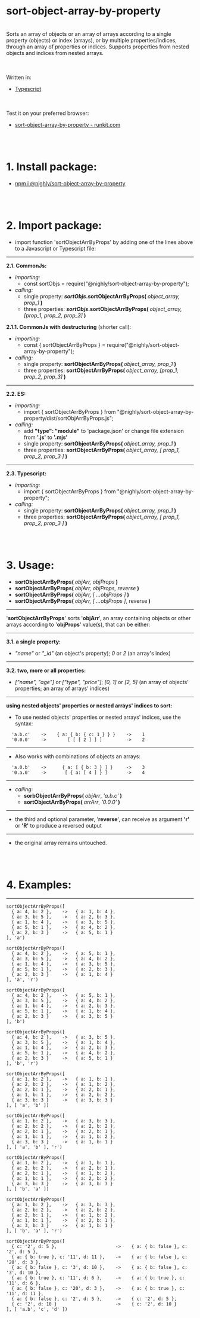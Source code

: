 # sort-object-array-by-property 
<br>
Sorts an array of objects or an array of arrays according to a single property (objects) or index (arrays), or by multiple properties/indices, through an array of properties or indices. Supports properties from nested objects and indices from nested arrays.

<br><br>
Written in:
* <a href="https://www.typescriptlang.org/" target="_blank">Typescript</a>

<br><br>
Test it on your preferred browser:
* <a href="https://runkit.com/tomasfn87/sort-object-array-by-property" target="_blank">sort-object-array-by-property - runkit.com</a>

<br><br>
# 1. Install package:
  * <a href="http://www.npmjs.com/package/@nighly/sort-object-array-by-property" target="_blank">npm i @nighly/sort-object-array-by-property</a>

<br><br>
# 2. Import package: 
  * import function 'sortObjectArrByProps' by adding one of the lines above to a Javascript or Typescript file:

---
  <strong>2.1. CommonJs:</strong>
  * <i>importing:</i>
    * const sortObjs = require("@nighly/sort-object-array-by-property");
  * <i>calling:</i>
    * single property: <strong><i>sortObjs</i>.sortObjectArrByProps( </strong><i>object_array, prop_1</i><strong> )</strong>
    * three properties: <strong><i>sortObjs</i>.sortObjectArrByProps( </strong><i>object_array, [prop_1, prop_2, prop_3]</i><strong> )</strong>

  <strong>2.1.1. CommonJs with destructuring</strong> (shorter call):
  * <i>importing:</i>
    * const { sortObjectArrByProps } = require("@nighly/sort-object-array-by-property");
  * <i>calling:</i>
    * single property: <strong>sortObjectArrByProps( </strong><i>object_array, prop_1</i><strong> )</strong>
    * three properties: <strong>sortObjectArrByProps( </strong><i>object_array, [prop_1, prop_2, prop_3]</i><strong> )</strong>

---  
  <strong>2.2. ES:</strong>
  * <i>importing:</i>
    * import { sortObjectArrByProps } from "@nighly/sort-object-array-by-property/dist/sortObjArrByProps.js";
  * <i>calling:</i>
    * add <strong>"type": "module"</strong> to 'package.json' or change file extension from <strong>'.js'</strong> to <strong>'.mjs'</strong>
    * single property: <strong>sortObjectArrByProps( </strong><i>object_array, prop_1</i><strong> )</strong>
    * three properties: <strong>sortObjectArrByProps( </strong><i>object_array, [ prop_1, prop_2, prop_3 ]</i><strong> )</strong>

---
  <strong>2.3. Typescript:</strong>
  * <i>importing:</i>
    * import { sortObjectArrByProps } from "@nighly/sort-object-array-by-property";
  * <i>calling:</i>
    * single property: <strong>sortObjectArrByProps( </strong><i>object_array, prop_1</i><strong> )</strong>
    * three properties: <strong>sortObjectArrByProps( </strong><i>object_array, [ prop_1, prop_2, prop_3 ]</i><strong> )</strong>

<br><br>
# 3. Usage:
  - <strong>sortObjectArrByProps( </strong><i>objArr, objProps</i><strong> )</strong>
  - <strong>sortObjectArrByProps( </strong><i>objArr, objProps, reverse</i><strong> )</strong>
  - <strong>sortObjectArrByProps( </strong><i>objArr, [ ...objProps ]</i><strong> )</strong>
  - <strong>sortObjectArrByProps( </strong><i>objArr, [ ...objProps ]</i>, reverse<strong> )</strong>
---
  '<strong>sortObjectArrByProps</strong>' sorts '<strong>objArr</strong>', an array containing objects or other arrays according to '<strong>objProps</strong>' value(s), that can be either:

---
  <strong>3.1. a single property:</strong>
  * <i>"name"</i> or <i>"_id"</i> (an object's property); <i>0</i> or <i>2</i> (an array's index)
---
  <strong>3.2. two, more or all properties:</strong>
  * <i>["name", "age"]</i> or <i>["type", "price"]</i>; <i>[0, 1]</i> or <i>[2, 5]</i> (an array of objects' properties; an array of arrays' indices)
---

  <strong>using nested objects' properties or nested arrays' indices to sort:</strong>
  * To use nested objects' properties or nested arrays' indices, use the syntax: 
```
  'a.b.c'    ->    { a: { b: { c: 1 } } }    ->    1
  '0.0.0'    ->        [ [ [ 2 ] ] ]         ->    2
```
---
  * Also works with combinations of objects an arrays:
```  
  'a.0.b'    ->      { a: [ { b: 3 } ] }     ->    3
  '0.a.0'    ->       [ { a: [ 4 ] } ]       ->    4
```
---
  * <i>calling:</i>
    * <strong>sorbObjectArrByProps( </strong><i>objArr</i>, <i>'a.b.c'</i><strong> )</strong>
    * <strong>sortObjectArrByProps( </strong><i>arrArr</i>, <i>'0.0.0'</i><strong> )</strong>
---
  * the third and optional parameter, '<strong>reverse</strong>', can receive as argument <strong>'r'</strong> or <strong>'R'</strong> to produce a reversed output
---
  * the original array remains untouched.

<br><br>
# 4. Examples:
---

```
sortObjectArrByProps([
  { a: 4, b: 2 },    ->   { a: 1, b: 4 },
  { a: 3, b: 5 },    ->   { a: 2, b: 3 },
  { a: 1, b: 4 },    ->   { a: 3, b: 5 },
  { a: 5, b: 1 },    ->   { a: 4, b: 2 },
  { a: 2, b: 3 }     ->   { a: 5, b: 1 }
], 'a')

sortObjectArrByProps([
  { a: 4, b: 2 },    ->   { a: 5, b: 1 },
  { a: 3, b: 5 },    ->   { a: 4, b: 2 },
  { a: 1, b: 4 },    ->   { a: 3, b: 5 },
  { a: 5, b: 1 },    ->   { a: 2, b: 3 },
  { a: 2, b: 3 }     ->   { a: 1, b: 4 }
], 'a', 'r')

sortObjectArrByProps([
  { a: 4, b: 2 },    ->   { a: 5, b: 1 },
  { a: 3, b: 5 },    ->   { a: 4, b: 2 },
  { a: 1, b: 4 },    ->   { a: 2, b: 3 },
  { a: 5, b: 1 },    ->   { a: 1, b: 4 },
  { a: 2, b: 3 }     ->   { a: 3, b: 5 }
], 'b')

sortObjectArrByProps([
  { a: 4, b: 2 },    ->   { a: 3, b: 5 },
  { a: 3, b: 5 },    ->   { a: 1, b: 4 },
  { a: 1, b: 4 },    ->   { a: 2, b: 3 },
  { a: 5, b: 1 },    ->   { a: 4, b: 2 },
  { a: 2, b: 3 }     ->   { a: 5, b: 1 }
], 'b', 'r')

sortObjectArrByProps([
  { a: 1, b: 2 },    ->   { a: 1, b: 1 },
  { a: 2, b: 2 },    ->   { a: 1, b: 2 },
  { a: 2, b: 1 },    ->   { a: 2, b: 1 },
  { a: 1, b: 1 },    ->   { a: 2, b: 2 },
  { a: 3, b: 3 }     ->   { a: 3, b: 3 }
], [ 'a', 'b' ])

sortObjectArrByProps([
  { a: 1, b: 2 },    ->   { a: 3, b: 3 },
  { a: 2, b: 2 },    ->   { a: 2, b: 2 },
  { a: 2, b: 1 },    ->   { a: 2, b: 1 },
  { a: 1, b: 1 },    ->   { a: 1, b: 2 },
  { a: 3, b: 3 }     ->   { a: 1, b: 1 }
], [ 'a', 'b' ], 'r')

sortObjectArrByProps([
  { a: 1, b: 2 },    ->   { a: 1, b: 1 },
  { a: 2, b: 2 },    ->   { a: 2, b: 1 },
  { a: 2, b: 1 },    ->   { a: 1, b: 2 },
  { a: 1, b: 1 },    ->   { a: 2, b: 2 },
  { a: 3, b: 3 }     ->   { a: 3, b: 3 }
], [ 'b', 'a' ])

sortObjectArrByProps([
  { a: 1, b: 2 },    ->   { a: 3, b: 3 },
  { a: 2, b: 2 },    ->   { a: 2, b: 2 },
  { a: 2, b: 1 },    ->   { a: 1, b: 2 },
  { a: 1, b: 1 },    ->   { a: 2, b: 1 },
  { a: 3, b: 3 }     ->   { a: 1, b: 1 }
], [ 'b', 'a' ], 'r')

sortObjectArrByProps([
  { c: '2', d: 5 },                      ->    { a: { b: false }, c: '2', d: 5 },
  { a: { b: true }, c: '11', d: 11 },    ->    { a: { b: false }, c: '20', d: 3 },
  { a: { b: false }, c: '3', d: 10 },    ->    { a: { b: false }, c: '3', d: 10 },
  { a: { b: true }, c: '11', d: 6 },     ->    { a: { b: true }, c: '11', d: 6 },
  { a: { b: false }, c: '20', d: 3 },    ->    { a: { b: true }, c: '11', d: 11 },
  { a: { b: false }, c: '2', d: 5 },     ->    { c: '2', d: 5 },
  { c: '2', d: 10 }                      ->    { c: '2', d: 10 }
], [ 'a.b', 'c', 'd' ])
```
